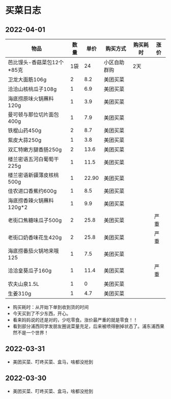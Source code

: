 # 买菜日志

## 2022-04-01

| 物品                       | 数量 | 单价  | 购买方式     | 购买耗时 | 涨价 |
| -------------------------- | ---- | ----- | ------------ | -------- | ---- |
| 芭比馒头-香菇菜包12个*85克 | 1袋  | 24    | 小区自助群购 | 2天      |      |
| 卫龙大面筋106g             | 2    | 8.2   | 美团买菜     |          |      |
| 洽洽山核桃瓜子108g         | 1    | 6.9   | 美团买菜     |          |      |
| 海底捞原味火锅蘸料120g     | 1    | 3.9   | 美团买菜     |          |      |
| 曼可顿与那位切片面包400g   | 1    | 7.9   | 美团买菜     |          |      |
| 铁棍山药450g               | 2    | 8.7   | 美团买菜     |          |      |
| 紫皮大蒜250g               | 1    | 3.8   | 美团买菜     |          |      |
| 双汇特嫩方腿香肠250g       | 2    | 13.6  | 美团买菜     |          |      |
| 楼兰密语五河白葡萄干225g   | 1    | 11.5  | 美团买菜     |          |      |
| 楼兰密语新疆薄皮核桃500g   | 1    | 22.90 | 美团买菜     |          |      |
| 佳农进口香蕉约600g         | 1    | 8.5   | 美团买菜     |          |      |
| 海底捞香辣火锅蘸料120g*2   | 1    | 9.9   | 美团买菜     |          |      |
| 老街口焦糖味瓜子500g       | 2    | 25.8  | 美团买菜     |          | 严重 |
| 老街口奶香味花生420g       | 2    | 25.8  | 美团买菜     |          | 严重 |
| 海底捞番茄火锅地来哦125    | 1    | 7.5   | 美团买菜     |          |      |
| 洽洽皇葵瓜子160g           | 1    | 11.4  | 美团买菜     |          | 严重 |
| 农夫山泉1.5L               | 1    | 0     | 美团买菜     |          |      |
| 生姜310g                   | 1    | 4.7   | 美团买菜     |          |      |

- 购买耗时：从开始下单到收到货的时间
- 今天买到了不少东西，开心。
- 看来妈妈说的还是对的，少吃零食。涨价最严重的就是零食！！
- 看到部分浦西同学发朋友圈说菜量充足，后来被喷得删掉状态了。浦东浦西果然不是一个世界！

## 2022-03-31

- 美团买菜、叮咚买菜、盒马，啥都没抢到

## 2022-03-30

- 美团买菜、叮咚买菜、盒马，啥都没抢到